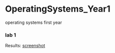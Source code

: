 # OperatingSystems_Year1
operating systems first year


### lab 1
Results: [screenshot](https://www.example.com)